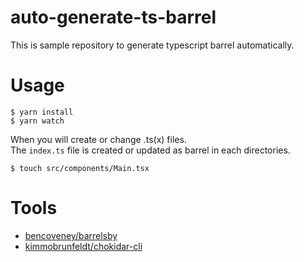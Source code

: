 # auto-generate-ts-barrel

This is sample repository to generate typescript barrel automatically.

# Usage

```
$ yarn install
$ yarn watch
```

When you will create or change .ts(x) files.  
The `index.ts` file is created or updated as barrel in each directories.

```
$ touch src/components/Main.tsx
```

# Tools 

* [bencoveney/barrelsby](https://github.com/bencoveney/barrelsby)
* [kimmobrunfeldt/chokidar-cli](https://github.com/kimmobrunfeldt/chokidar-cli)

